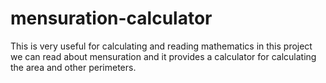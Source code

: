 # mensuration-calculator
This is very useful for calculating and reading  mathematics in this project we can read about mensuration and it 
provides a calculator for calculating the area and other perimeters.
